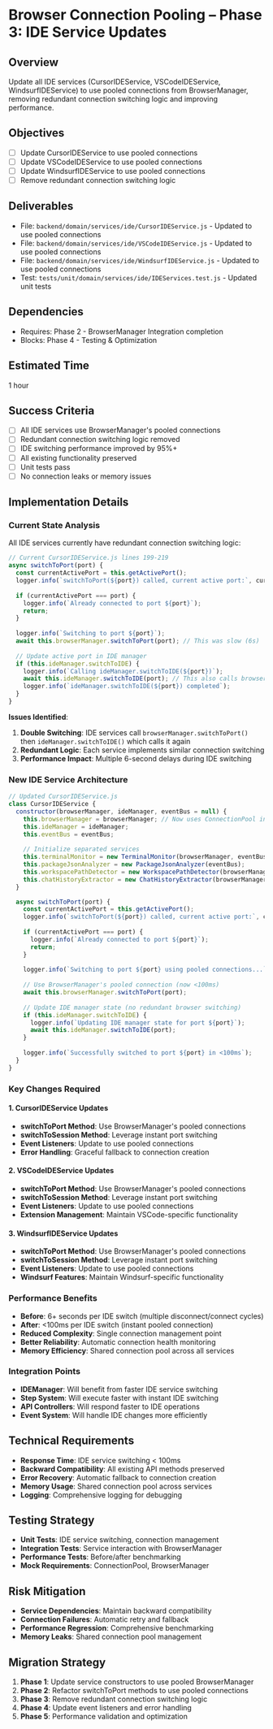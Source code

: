 # Browser Connection Pooling – Phase 3: IDE Service Updates

## Overview
Update all IDE services (CursorIDEService, VSCodeIDEService, WindsurfIDEService) to use pooled connections from BrowserManager, removing redundant connection switching logic and improving performance.

## Objectives
- [ ] Update CursorIDEService to use pooled connections
- [ ] Update VSCodeIDEService to use pooled connections
- [ ] Update WindsurfIDEService to use pooled connections
- [ ] Remove redundant connection switching logic

## Deliverables
- File: `backend/domain/services/ide/CursorIDEService.js` - Updated to use pooled connections
- File: `backend/domain/services/ide/VSCodeIDEService.js` - Updated to use pooled connections
- File: `backend/domain/services/ide/WindsurfIDEService.js` - Updated to use pooled connections
- Test: `tests/unit/domain/services/ide/IDEServices.test.js` - Updated unit tests

## Dependencies
- Requires: Phase 2 - BrowserManager Integration completion
- Blocks: Phase 4 - Testing & Optimization

## Estimated Time
1 hour

## Success Criteria
- [ ] All IDE services use BrowserManager's pooled connections
- [ ] Redundant connection switching logic removed
- [ ] IDE switching performance improved by 95%+
- [ ] All existing functionality preserved
- [ ] Unit tests pass
- [ ] No connection leaks or memory issues

## Implementation Details

### Current State Analysis
All IDE services currently have redundant connection switching logic:

```javascript
// Current CursorIDEService.js lines 199-219
async switchToPort(port) {
  const currentActivePort = this.getActivePort();
  logger.info(`switchToPort(${port}) called, current active port:`, currentActivePort);
  
  if (currentActivePort === port) {
    logger.info(`Already connected to port ${port}`);
    return;
  }
  
  logger.info(`Switching to port ${port}`);
  await this.browserManager.switchToPort(port); // This was slow (6s)
  
  // Update active port in IDE manager
  if (this.ideManager.switchToIDE) {
    logger.info(`Calling ideManager.switchToIDE(${port})`);
    await this.ideManager.switchToIDE(port); // This also calls browserManager.switchToPort
    logger.info(`ideManager.switchToIDE(${port}) completed`);
  }
}
```

**Issues Identified**:
1. **Double Switching**: IDE services call `browserManager.switchToPort()` then `ideManager.switchToIDE()` which calls it again
2. **Redundant Logic**: Each service implements similar connection switching
3. **Performance Impact**: Multiple 6-second delays during IDE switching

### New IDE Service Architecture
```javascript
// Updated CursorIDEService.js
class CursorIDEService {
  constructor(browserManager, ideManager, eventBus = null) {
    this.browserManager = browserManager; // Now uses ConnectionPool internally
    this.ideManager = ideManager;
    this.eventBus = eventBus;
    
    // Initialize separated services
    this.terminalMonitor = new TerminalMonitor(browserManager, eventBus);
    this.packageJsonAnalyzer = new PackageJsonAnalyzer(eventBus);
    this.workspacePathDetector = new WorkspacePathDetector(browserManager, ideManager);
    this.chatHistoryExtractor = new ChatHistoryExtractor(browserManager);
  }

  async switchToPort(port) {
    const currentActivePort = this.getActivePort();
    logger.info(`switchToPort(${port}) called, current active port:`, currentActivePort);
    
    if (currentActivePort === port) {
      logger.info(`Already connected to port ${port}`);
      return;
    }
    
    logger.info(`Switching to port ${port} using pooled connections...`);
    
    // Use BrowserManager's pooled connection (now <100ms)
    await this.browserManager.switchToPort(port);
    
    // Update IDE manager state (no redundant browser switching)
    if (this.ideManager.switchToIDE) {
      logger.info(`Updating IDE manager state for port ${port}`);
      await this.ideManager.switchToIDE(port);
    }
    
    logger.info(`Successfully switched to port ${port} in <100ms`);
  }
}
```

### Key Changes Required

#### 1. CursorIDEService Updates
- **switchToPort Method**: Use BrowserManager's pooled connections
- **switchToSession Method**: Leverage instant port switching
- **Event Listeners**: Update to use pooled connections
- **Error Handling**: Graceful fallback to connection creation

#### 2. VSCodeIDEService Updates
- **switchToPort Method**: Use BrowserManager's pooled connections
- **switchToSession Method**: Leverage instant port switching
- **Event Listeners**: Update to use pooled connections
- **Extension Management**: Maintain VSCode-specific functionality

#### 3. WindsurfIDEService Updates
- **switchToPort Method**: Use BrowserManager's pooled connections
- **switchToSession Method**: Leverage instant port switching
- **Event Listeners**: Update to use pooled connections
- **Windsurf Features**: Maintain Windsurf-specific functionality

### Performance Benefits
- **Before**: 6+ seconds per IDE switch (multiple disconnect/connect cycles)
- **After**: <100ms per IDE switch (instant pooled connection)
- **Reduced Complexity**: Single connection management point
- **Better Reliability**: Automatic connection health monitoring
- **Memory Efficiency**: Shared connection pool across all services

### Integration Points
- **IDEManager**: Will benefit from faster IDE service switching
- **Step System**: Will execute faster with instant IDE switching
- **API Controllers**: Will respond faster to IDE operations
- **Event System**: Will handle IDE changes more efficiently

## Technical Requirements
- **Response Time**: IDE service switching < 100ms
- **Backward Compatibility**: All existing API methods preserved
- **Error Recovery**: Automatic fallback to connection creation
- **Memory Usage**: Shared connection pool across services
- **Logging**: Comprehensive logging for debugging

## Testing Strategy
- **Unit Tests**: IDE service switching, connection management
- **Integration Tests**: Service interaction with BrowserManager
- **Performance Tests**: Before/after benchmarking
- **Mock Requirements**: ConnectionPool, BrowserManager

## Risk Mitigation
- **Service Dependencies**: Maintain backward compatibility
- **Connection Failures**: Automatic retry and fallback
- **Performance Regression**: Comprehensive benchmarking
- **Memory Leaks**: Shared connection pool management

## Migration Strategy
1. **Phase 1**: Update service constructors to use pooled BrowserManager
2. **Phase 2**: Refactor switchToPort methods to use pooled connections
3. **Phase 3**: Remove redundant connection switching logic
4. **Phase 4**: Update event listeners and error handling
5. **Phase 5**: Performance validation and optimization 